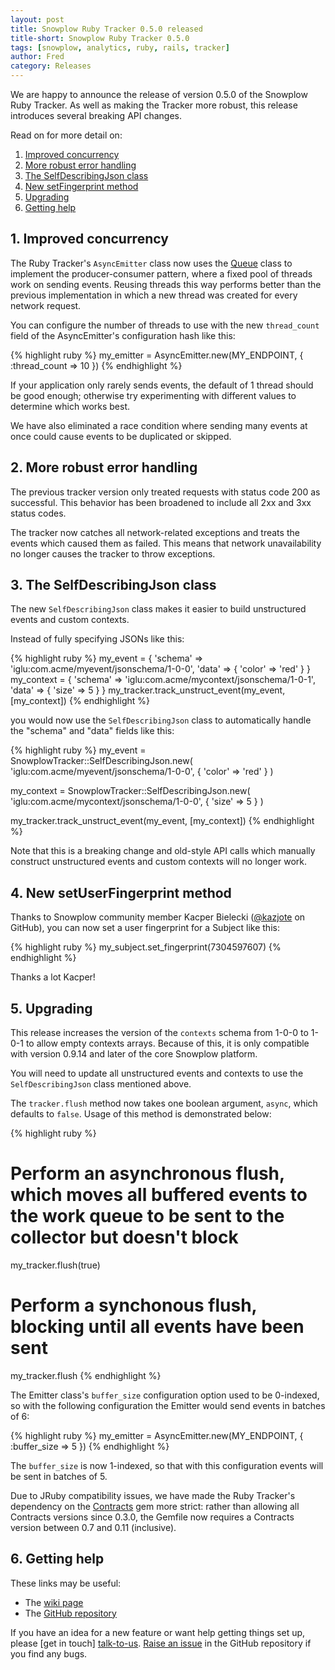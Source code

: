 ```yaml
---
layout: post
title: Snowplow Ruby Tracker 0.5.0 released
title-short: Snowplow Ruby Tracker 0.5.0
tags: [snowplow, analytics, ruby, rails, tracker]
author: Fred
category: Releases
---
```


We are happy to announce the release of version 0.5.0 of the Snowplow Ruby Tracker. As well as making the Tracker more robust, this release introduces several breaking API changes.

Read on for more detail on:

1. [Improved concurrency](/blog/2015/08/11/snowplow-ruby-tracker-0.5.0-released/#threads)
2. [More robust error handling](/blog/2015/08/11/snowplow-ruby-tracker-0.5.0-released/#errors)
3. [The SelfDescribingJson class](/blog/2015/08/11/snowplow-ruby-tracker-0.5.0-released/#selfDescribingJson)
4. [New setFingerprint method](/blog/2015/08/11/snowplow-ruby-tracker-0.5.0-released/#fingerprint)
5. [Upgrading](/blog/2015/08/11/snowplow-ruby-tracker-0.5.0-released/#upgrading)
6. [Getting help](/blog/2015/08/11/snowplow-ruby-tracker-0.5.0-released/#help)

<!--more-->

<h2 id="threads">1. Improved concurrency</h2>

The Ruby Tracker's `AsyncEmitter` class now uses the [Queue][queue] class to implement the producer-consumer pattern, where a fixed pool of threads work on sending events. Reusing threads this way performs better than the previous implementation in which a new thread was created for every network request.

You can configure the number of threads to use with the new `thread_count` field of the AsyncEmitter's configuration hash like this:

{% highlight ruby %}
my_emitter = AsyncEmitter.new(MY_ENDPOINT, {
  :thread_count => 10
})
{% endhighlight %}

If your application only rarely sends events, the default of 1 thread should be good enough; otherwise try experimenting with different values to determine which works best.

We have also eliminated a race condition where sending many events at once could cause events to be duplicated or skipped.

<h2 id="errors">2. More robust error handling</h2>

The previous tracker version only treated requests with status code 200 as successful. This behavior has been broadened to include all 2xx and 3xx status codes.

The tracker now catches all network-related exceptions and treats the events which caused them as failed. This means that network unavailability no longer causes the tracker to throw exceptions.

<h2 id="selfDescribingJson">3. The SelfDescribingJson class</h2>

The new `SelfDescribingJson` class makes it easier to build unstructured events and custom contexts.

Instead of fully specifying JSONs like this:

{% highlight ruby %}
my_event = {
  'schema' => 'iglu:com.acme/myevent/jsonschema/1-0-0',
  'data' => {
    'color' => 'red'
  }
}
my_context = {
  'schema' => 'iglu:com.acme/mycontext/jsonschema/1-0-1',
  'data' => {
    'size' => 5
  }
}
my_tracker.track_unstruct_event(my_event, [my_context])
{% endhighlight %}

you would now use the `SelfDescribingJson` class to automatically handle the "schema" and "data" fields like this:

{% highlight ruby %}
my_event = SnowplowTracker::SelfDescribingJson.new(
  'iglu:com.acme/myevent/jsonschema/1-0-0',
  {
    'color' => 'red'
  }
)

my_context = SnowplowTracker::SelfDescribingJson.new(
  'iglu:com.acme/mycontext/jsonschema/1-0-0',
  {
    'size' => 5
  }
)

my_tracker.track_unstruct_event(my_event, [my_context])
{% endhighlight %}

Note that this is a breaking change and old-style API calls which manually construct unstructured events and custom contexts will no longer work.

<h2 id="fingerprint">4. New setUserFingerprint method</h2>

Thanks to Snowplow community member Kacper Bielecki ([@kazjote][kazjote] on GitHub), you can now set a user fingerprint for a Subject like this:

{% highlight ruby %}
my_subject.set_fingerprint(7304597607)
{% endhighlight %}

Thanks a lot Kacper!

<h2 id="upgrading">5. Upgrading</h2>

This release increases the version of the `contexts` schema from 1-0-0 to 1-0-1 to allow empty contexts arrays. Because of this, it is only compatible with version 0.9.14 and later of the core Snowplow platform.

You will need to update all unstructured events and contexts to use the `SelfDescribingJson` class mentioned above.

The `tracker.flush` method now takes one boolean argument, `async`, which defaults to `false`. Usage of this method is demonstrated below:

{% highlight ruby %}
# Perform an asynchronous flush, which moves all buffered events to the work queue to be sent to the collector but doesn't block
my_tracker.flush(true)

# Perform a synchonous flush, blocking until all events have been sent
my_tracker.flush
{% endhighlight %}

The Emitter class's `buffer_size` configuration option used to be 0-indexed, so with the following configuration the Emitter would send events in batches of 6:

{% highlight ruby %}
my_emitter = AsyncEmitter.new(MY_ENDPOINT, {
  :buffer_size => 5
})
{% endhighlight %}

The `buffer_size` is now 1-indexed, so that with this configuration events will be sent in batches of 5.

Due to JRuby compatibility issues, we have made the Ruby Tracker's dependency on the [Contracts](contracts) gem more strict: rather than allowing all Contracts versions since 0.3.0, the Gemfile now requires a Contracts version between 0.7 and 0.11 (inclusive).

<h2 id="help">6. Getting help</h2>

These links may be useful:

* The [wiki page][wiki]
* The [GitHub repository][repo]

If you have an idea for a new feature or want help getting things set up, please [get in touch] [talk-to-us]. [Raise an issue][issues] in the GitHub repository if you find any bugs.

[queue]: http://ruby-doc.org/stdlib-2.0.0/libdoc/thread/rdoc/Queue.html
[contracts]: https://github.com/egonSchiele/contracts.ruby
[kazjote]: https://github.com/kazjote

[repo]: https://github.com/snowplow/snowplow-ruby-tracker
[wiki]: https://github.com/snowplow/snowplow/wiki/Ruby-Tracker
[issues]: https://github.com/snowplow/snowplow-ruby-tracker/issues
[talk-to-us]: https://github.com/snowplow/snowplow/wiki/Talk-to-us
